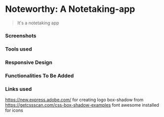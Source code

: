 # Noteworthy: A Notetaking-app
> It's a notetaking app
### Screenshots
### Tools used
### Responsive Design
### Functionalities To Be Added
### Links used
https://new.express.adobe.com/ for creating logo
box-shadow from https://getcssscan.com/css-box-shadow-examples
font awesome installed for icons